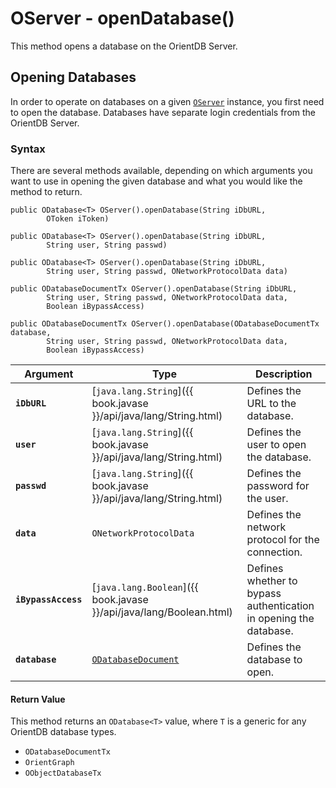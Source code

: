 
# OServer - openDatabase()

This method opens a database on the OrientDB Server.

## Opening Databases

In order to operate on databases on a given [`OServer`](../OServer.md) instance, you first need to open the database.  Databases have separate login credentials from the OrientDB Server.


### Syntax

There are several methods available, depending on which arguments you want to use in opening the given database and what you would like the method to return.

```
public ODatabase<T> OServer().openDatabase(String iDbURL,
		OToken iToken)

public ODatabase<T> OServer().openDatabase(String iDbURL,
		String user, String passwd)

public ODatabase<T> OServer().openDatabase(String iDbURL,
		String user, String passwd, ONetworkProtocolData data)

public ODatabaseDocumentTx OServer().openDatabase(String iDbURL,
		String user, String passwd, ONetworkProtocolData data,
		Boolean iBypassAccess)

public ODatabaseDocumentTx OServer().openDatabase(ODatabaseDocumentTx database,
		String user, String passwd, ONetworkProtocolData data,
		Boolean iBypassAccess)
```

| Argument | Type | Description |
|---|---|---|
| **`iDbURL`** | [`java.lang.String`]({{ book.javase }}/api/java/lang/String.html) | Defines the URL to the database. |
| **`user`** | [`java.lang.String`]({{ book.javase }}/api/java/lang/String.html) | Defines the user to open the database. |
| **`passwd`** | [`java.lang.String`]({{ book.javase }}/api/java/lang/String.html) | Defines the password for the user. |
| **`data`** | `ONetworkProtocolData` | Defines the network protocol for the connection. |
| **`iBypassAccess`** | [`java.lang.Boolean`]({{ book.javase }}/api/java/lang/Boolean.html) | Defines whether to bypass authentication in opening the database. |
| **`database`** | [`ODatabaseDocument`](../ODatabaseDocument.md) | Defines the database to open. |

#### Return Value

This method returns an `ODatabase<T>` value, where `T` is a generic for any OrientDB database types.

- `ODatabaseDocumentTx`
- `OrientGraph`
- `OObjectDatabaseTx`
